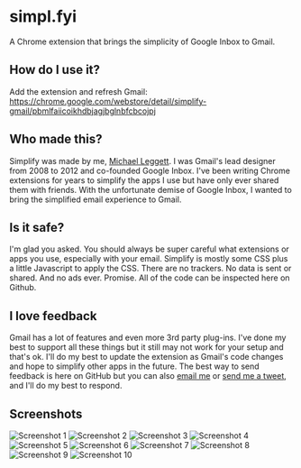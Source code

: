 # simpl.fyi

A Chrome extension that brings the simplicity of Google Inbox to Gmail.

## How do I use it?
Add the extension and refresh Gmail: <https://chrome.google.com/webstore/detail/simplify-gmail/pbmlfaiicoikhdbjagjbglnbfcbcojpj>


## Who made this?
Simplify was made by me, [Michael Leggett](https://leggett.org). I was Gmail's lead designer from 2008 to 2012 and co-founded Google Inbox. I've been writing Chrome extensions for years to simplify the apps I use but have only ever shared them with friends. With the unfortunate demise of Google Inbox, I wanted to bring the simplified email experience to Gmail.


## Is it safe?
I'm glad you asked. You should always be super careful what extensions or apps you use, especially with your email. Simplify is mostly some CSS plus a little Javascript to apply the CSS. There are no trackers. No data is sent or shared. And no ads ever. Promise. All of the code can be inspected here on Github.


## I love feedback
Gmail has a lot of features and even more 3rd party plug-ins. I've done my best to support all these things but it still may not work for your setup and that's ok. I'll do my best to update the extension as Gmail's code changes and hope to simplify other apps in the future. The best way to send feedback is here on GitHub but you can also [email me](mailto:hi.simplify@gmail.com) or [send me a tweet](https://twitter.com/leggett), and I'll do my best to respond.


## Screenshots
![Screenshot 1](https://github.com/leggett/simplify/raw/master/gmail/screens/01.png)
![Screenshot 2](https://github.com/leggett/simplify/raw/master/gmail/screens/02.png)
![Screenshot 3](https://github.com/leggett/simplify/raw/master/gmail/screens/03.png)
![Screenshot 4](https://github.com/leggett/simplify/raw/master/gmail/screens/04.png)
![Screenshot 5](https://github.com/leggett/simplify/raw/master/gmail/screens/05.png)
![Screenshot 6](https://github.com/leggett/simplify/raw/master/gmail/screens/06.png)
![Screenshot 7](https://github.com/leggett/simplify/raw/master/gmail/screens/07.png)
![Screenshot 8](https://github.com/leggett/simplify/raw/master/gmail/screens/08.png)
![Screenshot 9](https://github.com/leggett/simplify/raw/master/gmail/screens/09.png)
![Screenshot 10](https://github.com/leggett/simplify/raw/master/gmail/screens/10.png)
